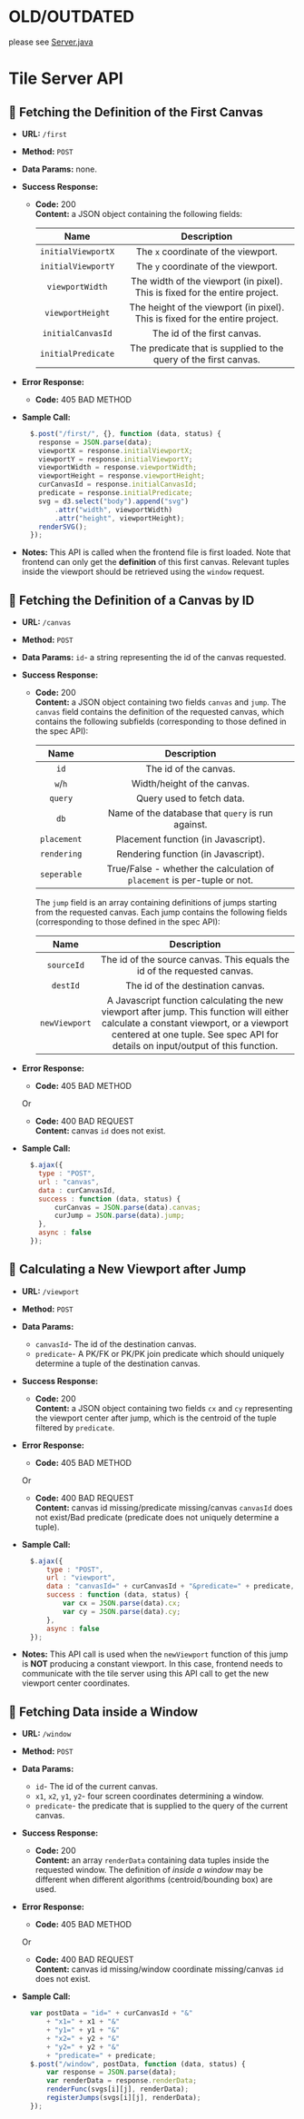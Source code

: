 # OLD/OUTDATED

please see [Server.java](/tile-server/src/main/java/server/Server.java#L22)



# Tile Server API
**:small_orange_diamond: Fetching the Definition of the First Canvas**
----
* **URL:**  `/first`

* **Method:** `POST`

* **Data Params:** none.

* **Success Response:**

  * **Code:** 200 <br />
    **Content:** a JSON object containing the following fields:
    
    |Name|Description|
    |:---:|:---:|
    |`initialViewportX`|The `x` coordinate of the viewport. |
    |`initialViewportY`|The `y` coordinate of the viewport. |
    |`viewportWidth`|The width of the viewport (in pixel). This is fixed for the entire project.|
    |`viewportHeight`|The height of the viewport (in pixel). This is fixed for the entire project.|
    |`initialCanvasId`|The id of the first canvas. |
    |`initialPredicate`|The predicate that is supplied to the query of the first canvas. |
 
* **Error Response:**
  * **Code:** 405 BAD METHOD <br />

* **Sample Call:**
  ```javascript
    $.post("/first/", {}, function (data, status) {
      response = JSON.parse(data);
      viewportX = response.initialViewportX;
      viewportY = response.initialViewportY;
      viewportWidth = response.viewportWidth;
      viewportHeight = response.viewportHeight;
      curCanvasId = response.initialCanvasId;
      predicate = response.initialPredicate;
      svg = d3.select("body").append("svg")
          .attr("width", viewportWidth)
          .attr("height", viewportHeight);
      renderSVG();
    });
  ```

* **Notes:**
  This API is called when the frontend file is first loaded. Note that frontend can only get the **definition** of this first canvas. Relevant tuples inside the viewport should be retrieved using the `window` request.  

**:small_orange_diamond: Fetching the Definition of a Canvas by ID**
----
* **URL:**  `/canvas`

* **Method:** `POST`

* **Data Params:** `id`- a string representing the id of the canvas requested.

* **Success Response:**

  * **Code:** 200 <br />
    **Content:** a JSON object containing two fields `canvas` and `jump`. The `canvas` field contains the definition of the requested canvas, which contains the following subfields (corresponding to those defined in the spec API):
    
    |Name|Description|
    |:---:|:---:|
    |`id`|The id of the canvas. |
    |`w`/`h`|Width/height of the canvas. |
    |`query`|Query used to fetch data. |
    |`db`|Name of the database that `query` is run against.|
    |`placement`|Placement function (in Javascript).|
    |`rendering`|Rendering function (in Javascript).|
    |`seperable`|True/False - whether the calculation of `placement` is per-tuple or not.|
    
     The `jump` field is an array containing definitions of jumps starting from the requested canvas. Each jump contains the following fields (corresponding to those defined in the spec API):
   
    |Name|Description|
    |:---:|:---:|
    |`sourceId`|The id of the source canvas. This equals the id of the requested canvas. |
    |`destId`|The id of the destination canvas. |
    |`newViewport`|A Javascript function calculating the new viewport after jump. This function will either calculate a constant viewport, or a viewport centered at one tuple. See spec API for details on input/output of this function.|

   
* **Error Response:**
  * **Code:** 405 BAD METHOD <br />
  
  Or
  
  * **Code:** 400 BAD REQUEST <br/> 
    **Content:** canvas `id` does not exist.

* **Sample Call:**
  ```javascript          
    $.ajax({
      type : "POST",
      url : "canvas",
      data : curCanvasId,
      success : function (data, status) {
          curCanvas = JSON.parse(data).canvas;
          curJump = JSON.parse(data).jump;
      },
      async : false
    });
  ```
  
**:small_orange_diamond: Calculating a New Viewport after Jump**
----
* **URL:**  `/viewport`

* **Method:** `POST`

* **Data Params:** 
  * `canvasId`- The id of the destination canvas.
  * `predicate`- A PK/FK or PK/PK join predicate which should uniquely determine a tuple of the destination canvas. 

* **Success Response:**

  * **Code:** 200 <br />
    **Content:** a JSON object containing two fields `cx` and `cy` representing the viewport center after jump, which is the centroid of the tuple filtered by `predicate`. 
    
* **Error Response:**
  * **Code:** 405 BAD METHOD <br />
  
  Or
  * **Code:** 400 BAD REQUEST <br />
    **Content:** canvas id missing/predicate missing/canvas `canvasId` does not exist/Bad predicate (predicate does not uniquely determine a tuple).

* **Sample Call:**
  ```javascript
    $.ajax({
        type : "POST",
        url : "viewport",
        data : "canvasId=" + curCanvasId + "&predicate=" + predicate,
        success : function (data, status) {
            var cx = JSON.parse(data).cx;
            var cy = JSON.parse(data).cy;
        },
        async : false
    });
  ```

* **Notes:**
  This API call is used when the `newViewport` function of this jump is **NOT** producing a constant viewport. In this case, frontend needs to communicate with the tile server using this API call to get the new viewport center coordinates. 


**:small_orange_diamond: Fetching Data inside a Window**
----
* **URL:**  `/window`

* **Method:** `POST`

* **Data Params:** 
  * `id`- The id of the current canvas. 
  * `x1`, `x2`, `y1`, `y2`- four screen coordinates determining a window. 
  * `predicate`- the predicate that is supplied to the query of the current canvas.

* **Success Response:**

  * **Code:** 200 <br />
    **Content:** an array `renderData` containing data tuples inside the requested window. The definition of *inside a window* may be different when different algorithms (centroid/bounding box) are used. 
    
* **Error Response:**
  * **Code:** 405 BAD METHOD <br />
  
  Or
  * **Code:** 400 BAD REQUEST <br />
    **Content:** canvas id missing/window coordinate missing/canvas `id` does not exist.

* **Sample Call:**
  ```javascript
    var postData = "id=" + curCanvasId + "&"
        + "x1=" + x1 + "&"
        + "y1=" + y1 + "&"
        + "x2=" + y2 + "&"
        + "y2=" + y2 + "&"
        + "predicate=" + predicate;
    $.post("/window", postData, function (data, status) {
        var response = JSON.parse(data);
        var renderData = response.renderData;
        renderFunc(svgs[i][j], renderData);
        registerJumps(svgs[i][j], renderData);
    });
  ```
